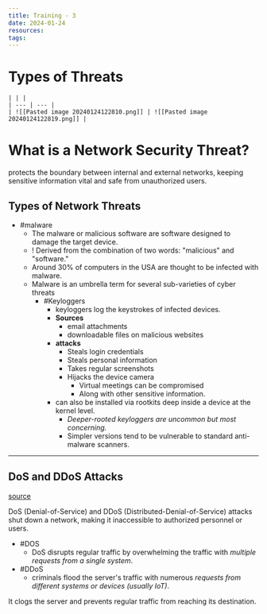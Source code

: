 ```yaml
---
title: Training - 3
date: 2024-01-24
resources: 
tags:
---
```


# Types of Threats

```ad-note
| | |
| --- | --- |
| ![[Pasted image 20240124122810.png]] | ![[Pasted image 20240124122819.png]] |
```

# What is a Network Security Threat?

protects the boundary between internal and external networks, keeping sensitive information vital and safe from unauthorized users.

## Types of Network Threats

- #malware
	- The malware or malicious software are software designed to damage the target device.
	- ! Derived from the combination of two words: "malicious" and "software."
	- Around 30% of computers in the USA are thought to be infected with malware.
	- Malware is an umbrella term for several sub-varieties of cyber threats
		- #Keyloggers
			- keyloggers log the keystrokes of infected devices.
			- **Sources**
				- email attachments
				- downloadable files on malicious websites
			- **attacks**
				- Steals login credentials
				- Steals personal information
				- Takes regular screenshots
				- Hijacks the device camera
					- Virtual meetings can be compromised
					- Along with other sensitive information.
			- can also be installed via rootkits deep inside a device at the kernel level.
				- *Deeper-rooted keyloggers are uncommon but most concerning.*
				- Simpler versions tend to be vulnerable to standard anti-malware scanners.

---
## DoS and DDoS Attacks

[source](https://www.packetlabs.net/posts/what-are-network-attacks/#:~:text=PTaaS%20vendor.-,DoS%20and%20DDoS%20Attacks,-While%20hackers%20exploit)

DoS (Denial-of-Service) and DDoS (Distributed-Denial-of-Service) attacks shut down a network, making it inaccessible to authorized personnel or users.

- #DOS
	- DoS disrupts regular traffic by overwhelming the traffic with *multiple requests from a single system*.
- #DDoS
	- criminals flood the server's traffic with numerous *requests from different systems or devices (usually IoT)*.

It clogs the server and prevents regular traffic from reaching its destination.


